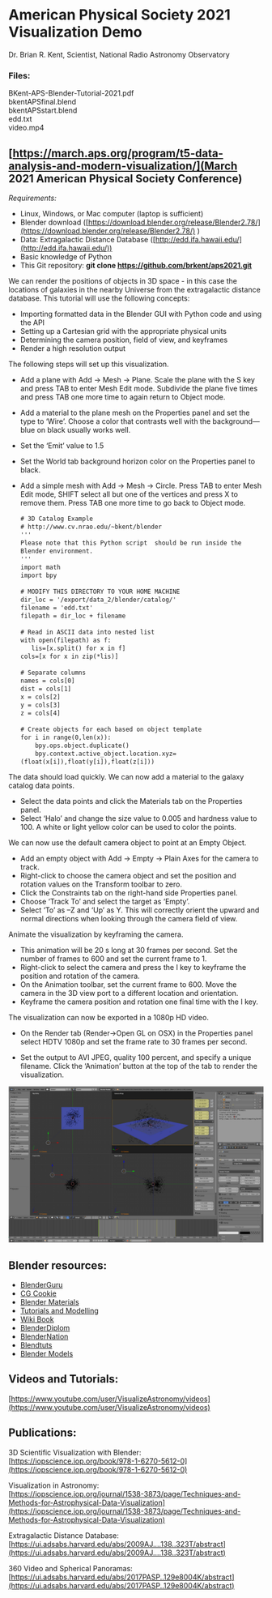 # American Physical Society 2021 Visualization Demo #

Dr. Brian R. Kent, Scientist, National Radio Astronomy Observatory

### Files: ###
BKent-APS-Blender-Tutorial-2021.pdf  
bkentAPSfinal.blend  
bkentAPSstart.blend  
edd.txt  
video.mp4


## [https://march.aps.org/program/t5-data-analysis-and-modern-visualization/](March 2021 American Physical Society Conference)

_Requirements:_  
 - Linux, Windows, or Mac computer (laptop is sufficient)
 - Blender download ([https://download.blender.org/release/Blender2.78/](https://download.blender.org/release/Blender2.78/) )
 - Data:  Extragalactic Distance Database ([http://edd.ifa.hawaii.edu/](http://edd.ifa.hawaii.edu/))
 - Basic knowledge of Python
 - This Git repository:   **git clone https://github.com/brkent/aps2021.git**

We can render the positions of objects in 3D space - in this case the locations of galaxies in the nearby Universe from the extragalactic distance database.  This tutorial will use the following concepts:

 - Importing formatted data in the Blender GUI with Python code and using the API
 - Setting up a Cartesian grid with the appropriate physical units
 - Determining the camera position, field of view, and keyframes
 - Render a high resolution output


The following steps will set up this visualization.



*   Add a plane with Add → Mesh → Plane. Scale the plane with the S key and press TAB to 
enter Mesh Edit mode. Subdivide the plane five times and press TAB one more time 
to again return to Object mode.
*   Add a material to the plane mesh on the Properties panel and set the type to
‘Wire’. Choose a color that contrasts well with the background—blue on
black usually works well.
*   Set the ‘Emit’ value to 1.5
*   Set the World tab background horizon color on the Properties panel to black.
*   Add a simple mesh with Add → Mesh → Circle. Press TAB to enter Mesh Edit mode, SHIFT select all but one of the vertices and press X to remove them. 
Press TAB one more time to go back to Object mode.

    ```
    # 3D Catalog Example
    # http://www.cv.nrao.edu/~bkent/blender
    '''
    Please note that this Python script  should be run inside the Blender environment.
    '''
    import math
    import bpy

    # MODIFY THIS DIRECTORY TO YOUR HOME MACHINE
    dir_loc = '/export/data_2/blender/catalog/'
    filename = 'edd.txt'
    filepath = dir_loc + filename

    # Read in ASCII data into nested list
    with open(filepath) as f:
       lis=[x.split() for x in f]
    cols=[x for x in zip(*lis)]

    # Separate columns
    names = cols[0]
    dist = cols[1]
    x = cols[2]
    y = cols[3]
    z = cols[4]  
    
    # Create objects for each based on object template
    for i in range(0,len(x)):
        bpy.ops.object.duplicate()
        bpy.context.active_object.location.xyz=(float(x[i]),float(y[i]),float(z[i]))
    ```


The data should load quickly. We can now add a material to the galaxy catalog data points.



*   Select the data points and click the Materials tab on the Properties panel.
*   Select ‘Halo’ and change the size value to 0.005 and hardness value to 100.
A white or light yellow color can be used to color the points.

We can now use the default camera object to point at an Empty Object.



*   Add an empty object with Add → Empty → Plain Axes for the camera to track.
*   Right-click to choose the camera object and set the position and rotation 
values on the Transform toolbar to zero.
*   Click the Constraints tab on the right-hand side Properties panel.
*   Choose ‘Track To’ and select the target as ‘Empty’.
*   Select ‘To’ as –Z and ‘Up’ as Y. This will correctly orient the upward and normal 
directions when looking through the camera field of view.

Animate the visualization by keyframing the camera.



*   This animation will be 20 s long at 30 frames per second. Set the number of 
frames to 600 and set the current frame to 1.
*   Right-click to select the camera and press the I key to keyframe the position
and rotation of the camera.
*   On the Animation toolbar, set the current frame to 600. Move the camera in
the 3D view port to a different location and orientation.
*   Keyframe the camera position and rotation one final time with the I key.

The visualization can now be exported in a 1080p HD video.



*   On the Render tab (Render->Open GL on OSX)  in the Properties panel select HDTV 1080p and set the 
frame rate to 30 frames per second.



*   Set the output to AVI JPEG, quality 100 percent, and specify a unique filename. 
Click the ‘Animation’ button at the top of the tab to render the
visualization.

![Blender sample screen](blenderscreen.jpg)

## Blender resources:

*   [BlenderGuru](http://blenderguru.com)			
*   [CG Cookie](http://cgcookie.com/blender/)			
*   [Blender Materials](http://matrep.parastudios.de/)		
*   [Tutorials and Modelling](http://bensimonds.com/tutorials/)
*   [Wiki Book](http://en.wikibooks.org/wiki/Blender_3D:_Noob_to_Pro)			
*   [BlenderDiplom](http://blenderdiplom.com/)
*   [BlenderNation](http://www.blendernation.com)			
*   [Blendtuts](http://www.blendtuts.com/)			
*   [Blender Models](http://www.blender-models.com/)		



## Videos and Tutorials:

[https://www.youtube.com/user/VisualizeAstronomy/videos](https://www.youtube.com/user/VisualizeAstronomy/videos)


## Publications:

3D Scientific Visualization with Blender: \
[https://iopscience.iop.org/book/978-1-6270-5612-0](https://iopscience.iop.org/book/978-1-6270-5612-0)

Visualization in Astronomy: \
[https://iopscience.iop.org/journal/1538-3873/page/Techniques-and-Methods-for-Astrophysical-Data-Visualization](https://iopscience.iop.org/journal/1538-3873/page/Techniques-and-Methods-for-Astrophysical-Data-Visualization)

Extragalactic Distance Database: \
[https://ui.adsabs.harvard.edu/abs/2009AJ....138..323T/abstract](https://ui.adsabs.harvard.edu/abs/2009AJ....138..323T/abstract)

360 Video and Spherical Panoramas: \
[https://ui.adsabs.harvard.edu/abs/2017PASP..129e8004K/abstract](https://ui.adsabs.harvard.edu/abs/2017PASP..129e8004K/abstract)


